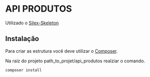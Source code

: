 API PRODUTOS
===========================

Utilizado o [Silex-Skeleton](https://github.com/silexphp/Silex-Skeleton)

## Instalação

Para criar as estrutura você deve utilizar o [Composer](http://getcomposer.org/).

Na raiz do projeto path_to_projet/api_produtos realziar o comando.

```sh
composer install
```

